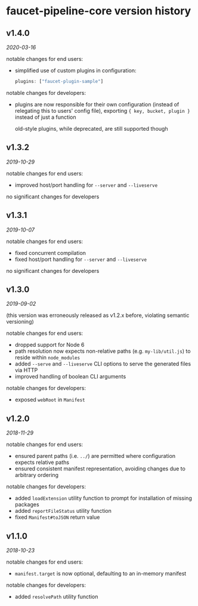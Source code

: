 faucet-pipeline-core version history
====================================


v1.4.0
------

_2020-03-16_

notable changes for end users:

* simplified use of custom plugins in configuration:

  ```javascript
  plugins: ["faucet-plugin-sample"]
  ```

notable changes for developers:

* plugins are now responsible for their own configuration (instead of relegating
  this to users' config file), exporting `{ key, bucket, plugin }` instead of
  just a function

  old-style plugins, while deprecated, are still supported though


v1.3.2
------

_2019-10-29_

notable changes for end users:

* improved host/port handling for `--server` and `--liveserve`

no significant changes for developers


v1.3.1
------

_2019-10-07_

notable changes for end users:

* fixed concurrent compilation
* fixed host/port handling for `--server` and `--liveserve`

no significant changes for developers


v1.3.0
------

_2019-09-02_

(this version was erroneously released as v1.2.x before, violating semantic
versioning)

notable changes for end users:

* dropped support for Node 6
* path resolution now expects non-relative paths (e.g. `my-lib/util.js`) to
  reside within `node_modules`
* added `--serve` and `--liveserve` CLI options to serve the generated files
  via HTTP
* improved handling of boolean CLI arguments

notable changes for developers:

* exposed `webRoot` in `Manifest`


v1.2.0
------

_2018-11-29_

notable changes for end users:

* ensured parent paths (i.e. `../`) are permitted where configuration expects
  relative paths
* ensured consistent manifest representation, avoiding changes due to arbitrary
  ordering

notable changes for developers:

* added `loadExtension` utility function to prompt for installation of missing
  packages
* added `reportFileStatus` utility function
* fixed `Manifest#toJSON` return value


v1.1.0
------

_2018-10-23_

notable changes for end users:

* `manifest.target` is now optional, defaulting to an in-memory manifest

notable changes for developers:

* added `resolvePath` utility function
